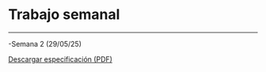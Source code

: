 # Trabajo semanal
---
-Semana 2 (29/05/25)

[Descargar especificación (PDF)](docs/recursos/archivos/ScanSyllabusProyectoIngeniería.pdf) 
